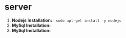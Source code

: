 # server
1) **Nodejs Installation:**  : ```sudo apt-get install -y nodejs ```
2) **MySql Installation:**
3) **MySql Installation:**
